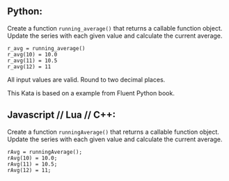 ## Python:

Create a function `running_average()` that returns a callable function object. Update the series with each given value and calculate the current average.

    r_avg = running_average()
    r_avg(10) = 10.0
    r_avg(11) = 10.5
    r_avg(12) = 11
    
All input values are valid. Round to two decimal places.

This Kata is based on a example from Fluent Python book.

## Javascript // Lua // C++:

Create a function `runningAverage()` that returns a callable function object. Update the series with each given value and calculate the current average.

    rAvg = runningAverage();
    rAvg(10) = 10.0;
    rAvg(11) = 10.5;
    rAvg(12) = 11;